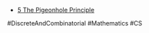 - [5 The Pigeonhole Principle](The%20Pigeonhole%20Principle)

#DiscreteAndCombinatorial #Mathematics #CS 